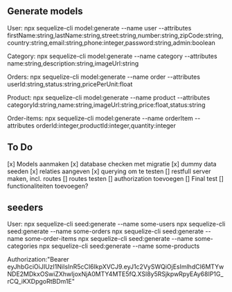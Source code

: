 ## Generate models

User:
npx sequelize-cli model:generate --name user --attributes firstName:string,lastName:string,street:string,number:string,zipCode:string,country:string,email:string,phone:integer,password:string,admin:boolean

Category:
npx sequelize-cli model:generate --name category --attributes name:string,description:string,imageUrl:string

Orders:
npx sequelize-cli model:generate --name order --attributes userId:string,status:string,pricePerUnit:float

Product:
npx sequelize-cli model:generate --name product --attributes categoryId:string,name:string,imageUrl:string,price:float,status:string

Order-items:
npx sequelize-cli model:generate --name orderItem --attributes orderId:integer,productId:integer,quantity:integer

## To Do

[x] Models aanmaken
[x] database checken met migratie
[x] dummy data seeden
[x] relaties aangeven
[x] querying om te testen
[] restfull server maken, incl. routes
[] routes testen
[] authorization toevoegen
[] Final test
[] functionaliteiten toevoegen?

## seeders

User:
npx sequelize-cli seed:generate --name some-users
npx sequelize-cli seed:generate --name some-orders
npx sequelize-cli seed:generate --name some-order-items
npx sequelize-cli seed:generate --name some-categories
npx sequelize-cli seed:generate --name some-products

Authorization:"Bearer eyJhbGciOiJIUzI1NiIsInR5cCI6IkpXVCJ9.eyJ1c2VySWQiOjEsImlhdCI6MTYwNDE2MDkxOSwiZXhwIjoxNjA0MTY4MTE5fQ.XSl8y5RSjkpwRpyEAy68IP1G_rCQ_iKXDpgoRtBDm1E"
